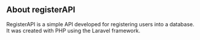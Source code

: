 ## About registerAPI

RegisterAPI is a simple API developed for registering users into a database.
It was created with PHP using the Laravel framework.

